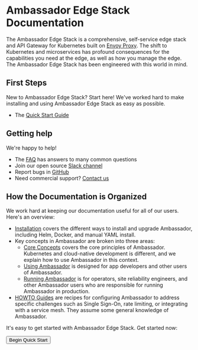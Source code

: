 # Ambassador Edge Stack Documentation

The Ambassador Edge Stack is a comprehensive, self-service edge stack and API Gateway for Kubernetes built on [Envoy Proxy](https://www.envoyproxy.io/). The shift to Kubernetes and microservices has profound consequences for the capabilities you need at the edge, as well as how you manage the edge. The Ambassador Edge Stack has been engineered with this world in mind.

## First Steps

New to Ambassador Edge Stack? Start here! We've worked hard to make installing and using Ambassador Edge Stack as easy as possible.

* The [Quick Start Guide](tutorials/getting-started)

## Getting help

We're happy to help!

* The [FAQ](about/faq) has answers to many common questions
* Join our open source [Slack channel](https://d6e.co/slack)
* Report bugs in [GitHub](https://github.com/datawire/ambassador)
* Need commercial support? [Contact us](/contact/)

## How the Documentation is Organized

We work hard at keeping our documentation useful for all of our users. Here's an overview:

* [Installation](topics/install) covers the different ways to install and upgrade Ambassador, including Helm, Docker, and manual YAML install.
* Key concepts in Ambassador are broken into three areas:
  * [Core Concepts](topics/concepts) covers the core principles of Ambassador. Kubernetes and cloud-native development is different, and we explain how to use Ambassador in this context.
  * [Using Ambassador](topics/using) is designed for app developers and other users of Ambassador.
  * [Running Ambassador](topics/running) is for operators, site reliability engineers, and other Ambassador users who are responsible for running Ambassador in production.
* [HOWTO Guides](howtos) are recipes for configuring Ambassador to address specific challenges such as Single Sign-On, rate limiting, or integrating with a service mesh. They assume some general knowledge of Ambassador.

It's easy to get started with Ambassador Edge Stack. Get started now:

<Button color="orange" to="tutorials/getting-started/">Begin Quick Start</Button>
